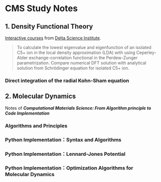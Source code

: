 # CMS Study Notes

## 1. Density Functional Theory
[Interactive courses](https://www.dsedu.org/courses) from [Delta Science Institute](https://www.dsedu.org/).

> To calculate the lowest eigenvalue and eigenfunction of an isolated C5+ ion in the local density approximation (LDA) with using Ceperley-Alder exchange-correlation functional in the Perdew-Zunger parametrization. Compare numerical DFT solution with analytical solution from Schrödinger equation for isolated C5+ ion.

### Direct integration of the radial Kohn-Sham equation

## 2. Molecular Dynamics
Notes of ***Computational Materials Science: From Algorithm principle to Code Implementation***

### Algorithms and Principles

### Python Implementation：Syntax and Algorithms

### Python Implementation：Lennard-Jones Potential

### Python Implementation：Optimization Algorithms for Molecular Dynamics
